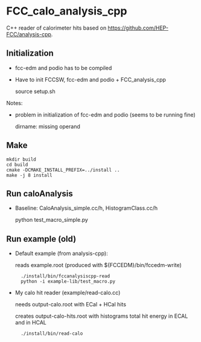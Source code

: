FCC_calo_analysis_cpp
=====================

C++ reader of calorimeter hits based on https://github.com/HEP-FCC/analysis-cpp.

Initialization
--------------
- fcc-edm and podio has to be compiled
- Have to init FCCSW, fcc-edm and podio + FCC_analysis_cpp

  source setup.sh

Notes:
- problem in initialization of fcc-edm and podio  (seems to be running fine)

  dirname: missing operand
 

Make
-----
	mkdir build
	cd build
	cmake -DCMAKE_INSTALL_PREFIX=../install ..
	make -j 8 install

Run caloAnalysis
----------------
- Baseline: CaloAnalysis_simple.cc/h, HistogramClass.cc/h

  	python test_macro_simple.py

Run example (old)
------------------
- Default example (from analysis-cpp):
   
   reads example.root (produced with ${FCCEDM}/bin/fccedm-write)
   
        ./install/bin/fccanalysiscpp-read    
        python -i example-lib/test_macro.py	

- My calo hit reader (example/read-calo.cc) 

   needs output-calo.root with ECal + HCal hits

   creates output-calo-hits.root with histograms total hit energy in ECAL and in HCAL
   
        ./install/bin/read-calo


